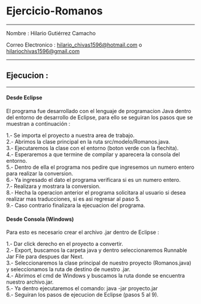 # Ejercicio-Romanos

--------------------------------------------------------------------------------------------------------------------------------------

Nombre : Hilario Gutiérrez Camacho

Correo Electronico : hilario_chivas1596@hotmail.com o hilariochivas1596@gmail.com

--------------------------------------------------------------------------------------------------------------------------------------

## Ejecucion :

--------------------------------------------------------------------------------------------------------------------------------------

#### Desde Eclipse

El programa fue desarrollado con el lenguaje de programacion Java dentro del entorno de desarrollo de Eclipse, para ello se seguiran los pasos que se muestran a continuación :

1.- Se importa el proyecto a nuestra area de trabajo. <br>
2.- Abrimos la clase principal en la ruta src/modelo/Romanos.java. <br>
3.- Ejecutaremos la clase con el entorno (boton verde con la flechita). <br>
4.- Esperaremos a que termine de compilar y aparecera la consola del entorno. <br>
5.- Dentro de ella el programa nos pedire que ingresemos un numero entero para realizar la conversion.<br>
6.- Ya ingresado el dato el programa verificara si es un numero entero. <br>
7.- Realizara y mostrara la conversion. <br>
8.- Hecha la operacion anterior el programa solicitara al usuario si desea realizar mas traducciones, si es asi regresar al paso 5. <br>
9.- Caso contrario finalizara la ejecuacion del programa.<br>

#### Desde Consola (Windows)

Para esto es necesario crear el archivo .jar dentro de Eclipse :

1.- Dar click derecho en el proyecto a convertir. <br>
2.- Export, buscamos la carpeta java y dentro seleccionaremos Runnable Jar File para despues dar Next.<br>
3.- Seleccionaremos la clase principal de nuestro proyecto (Romanos.java) y seleccionamos la ruta de destino de nuestro .jar.<br>
4.- Abrimos el cmd de Windows y buscamos la ruta donde se encuentra nuestro archivo.jar.<br>
5.- Ya dentro ejecutaremos el comando: java -jar proyecto.jar <br>
6.- Seguiran los pasos de ejecucion de Eclipse (pasos 5 al 9).<br>
